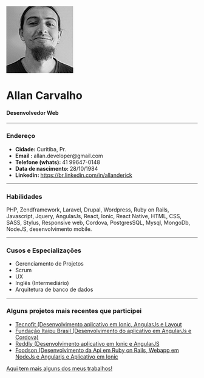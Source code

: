 <img src="https://github.com/nordyc/AllanCarvalho/blob/master/avatar.jpg" height="176" width="176" alt="Allan Carvalho" />
<br />
<h1>Allan Carvalho</h1>
<h4>Desenvolvedor Web</h4>
<hr>
<h3>Endereço</h3>
<ul>
	<li><strong>Cidade: </strong>Curitiba, Pr.</li>
	<li><strong>Email : </strong>allan.developer@gmail.com</li>
	<li><strong>Telefone (whats): </strong>41 99647-0148</li>
	<li><strong>Data de nascimento: </strong>28/10/1984</li>
	<li><strong>Linkedin: </strong><a href="https://br.linkedin.com/in/allanderick" target="_blank">https://br.linkedin.com/in/allanderick</a></li>
</ul>
<hr>
<h3>Habilidades</h3>
<p>
	PHP, Zendframework, Laravel, Drupal, Wordpress, Ruby on Rails, Javascript, Jquery, AngularJs, React, Ionic, React Native, HTML, CSS, SASS, Stylus, Responsive web, Cordova, PostgresSQL, Mysql, MongoDb, NodeJS, desenvolvimento mobile.
</p>
<hr>
<h3>Cusos e Especializações</h3>
<ul>
	<li>Gerenciamento de Projetos</li>
	<li>Scrum</li>
	<li>UX</li>
	<li>Inglês (Intermediário)</li>
	<li>Arquitetura de banco de dados</li>
</ul>
<hr>
<h3>Alguns projetos mais recentes que participei</h3>
<ul>
	<li>
		<a href="https://itunes.apple.com/br/app/tecnofit/id1109478634?mt=8" target="_blank">Tecnofit (Desenvolvimento aplicativo em Ionic, AngularJs e Layout</a> 
	</li>
	<li>
		<a href="https://itunes.apple.com/br/app/fundacao-itaipu-brasil/id1066958446?mt=8" target="_blank">Fundação Itaipu Brasil (Desenvolvimento do aplicativo em AngularJs e Cordova)</a>
	</li>
	<li>
		<a href="https://itunes.apple.com/br/app/reddly-ewo/id1087347361?mt=8" target="_blank">Reddly (Desenvolvimento aplicativo em Ionic e AngularJS</a>
	</li>
	<li>
		<a href="http://foodson.com.br/ " target="_blank">Foodson (Desenvolvimento da Api em Ruby on Rails, Webapp em NodeJs e Angularjs e Aplicativo em Ionic</a>
	</li>
</ul>
<p><a href="http://overout.flavors.me/" class="button">Aqui tem mais alguns dos meus trabalhos!</a></p>

